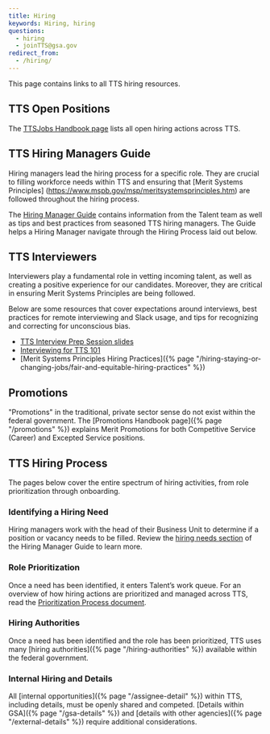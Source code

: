 ```yaml
---
title: Hiring
keywords: Hiring, hiring
questions:
  - hiring
  - joinTTS@gsa.gov
redirect_from:
  - /hiring/
---
```


This page contains links to all TTS hiring resources.

## TTS Open Positions

The [TTSJobs Handbook page](https://tts.gsa.gov/join/) lists all open hiring
actions across TTS.

## TTS Hiring Managers Guide

Hiring managers lead the hiring process for a specific role. They are crucial to
filling workforce needs within TTS and ensuring that [Merit Systems Principles] (https://www.mspb.gov/msp/meritsystemsprinciples.htm) are followed throughout the hiring process.

The
[Hiring Manager Guide](https://docs.google.com/document/d/1HDZYwc8E5_WepNvj55sqa3gc3W1NkHpd_110mSyD6RQ/edit)
contains information from the Talent team as well as tips and best practices
from seasoned TTS hiring managers. The Guide helps a Hiring Manager navigate
through the Hiring Process laid out below.

## TTS Interviewers

Interviewers play a fundamental role in vetting incoming talent, as well as
creating a positive experience for our candidates. Moreover, they are critical
in ensuring Merit Systems Principles are being followed.

Below are some resources that cover expectations around interviews, best
practices for remote interviewing and Slack usage, and tips for recognizing and
correcting for unconscious bias.

- [TTS Interview Prep Session slides](https://docs.google.com/presentation/d/17ZNmfN40kPOUlF5e6Xix7UlUH02gKQAkY23MhQusPxw/edit#slide=id.p1)
- [Interviewing for TTS 101](https://docs.google.com/document/d/13MdNbFeWgKWMycdlAhkNSG6Eet3_NAVETnpuIweuMrU/edit#heading=h.arj274vgsryn)
- [Merit Systems Principles Hiring Practices]({% page "/hiring-staying-or-changing-jobs/fair-and-equitable-hiring-practices" %})

## Promotions

"Promotions" in the traditional, private sector sense do not exist within the
federal government. The \[Promotions Handbook page]({% page "/promotions" %})
explains Merit Promotions for both Competitive Service (Career) and Excepted
Service positions.

## TTS Hiring Process

The pages below cover the entire spectrum of hiring activities, from role
prioritization through onboarding.

### Identifying a Hiring Need

Hiring managers work with the head of their Business Unit to determine if a
position or vacancy needs to be filled. Review the
[hiring needs section](https://docs.google.com/document/d/1HDZYwc8E5_WepNvj55sqa3gc3W1NkHpd_110mSyD6RQ/edit?ts=5fd020ec#bookmark=id.7wigkxq4jm1i)
of the Hiring Manager Guide to learn more.

### Role Prioritization

Once a need has been identified, it enters Talent’s work queue. For an overview
of how hiring actions are prioritized and managed across TTS, read the
[Prioritization Process document](https://docs.google.com/document/d/1V-7IyFIlLifgRg89TNKTS5oisOF-QdAZsWYCy7ot7AA/edit).

### Hiring Authorities

Once a need has been identified and the role has been prioritized, TTS uses many
\[hiring authorities]({% page "/hiring-authorities" %}) available within the
federal government.

### Internal Hiring and Details

All \[internal opportunities]({% page "/assignee-detail" %}) within TTS,
including details, must be openly shared and competed. \[Details within
GSA]({% page "/gsa-details" %}) and \[details with other
agencies]({% page "/external-details" %}) require additional considerations.
